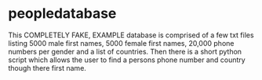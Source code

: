 # peopledatabase
This COMPLETELY FAKE, EXAMPLE database is comprised of a few txt files listing 5000 male first names, 5000 female first names, 20,000 phone numbers per gender and a list of countries. Then there is a short python script which allows the user to find a persons phone number and country though there first name.
